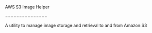 AWS S3 Image Helper

===============

A utility to manage image storage and retrieval to and from Amazon S3